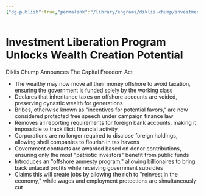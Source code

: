 ```yaml
---
{"dg-publish":true,"permalink":"/library/engrams/diklis-chump/investment-liberation-program-unlocks-wealth-creation-potential/","tags":["DC/Faux","DC/Aristocracy","DC/AS1"]}
---
```


# Investment Liberation Program Unlocks Wealth Creation Potential
Diklis Chump Announces The Capital Freedom Act
- The wealthy may now move all their money offshore to avoid taxation, ensuring the government is funded solely by the working class  
- Declares that inheritance taxes on offshore accounts are voided, preserving dynastic wealth for generations  
- Bribes, otherwise known as "incentives for potential favors," are now considered protected free speech under campaign finance law  
- Removes all reporting requirements for foreign bank accounts, making it impossible to track illicit financial activity  
- Corporations are no longer required to disclose foreign holdings, allowing shell companies to flourish in tax havens  
- Government contracts are awarded based on donor contributions, ensuring only the most "patriotic investors" benefit from public funds  
- Introduces an "offshore amnesty program," allowing billionaires to bring back untaxed profits while receiving government subsidies  
- Claims this will create jobs by allowing the rich to "reinvest in the economy," while wages and employment protections are simultaneously cut
